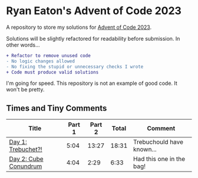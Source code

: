 # Ryan Eaton's Advent of Code 2023
A repository to store my solutions for [Advent of Code 2023](https://adventofcode.com/2023).

Solutions will be slightly refactored for readability before submission. In other words...

```diff
+ Refactor to remove unused code
- No logic changes allowed
- No fixing the stupid or unnecessary checks I wrote
+ Code must produce valid solutions
```

I'm going for speed. This repository is not an example of good code. It won't be pretty.

## Times and Tiny Comments

| Title                               | Part 1 | Part 2 | Total | Comment                   |
|-------------------------------------|--------|--------|-------|---------------------------|
| [Day 1: Trebuchet?!](notes/1.md)    | 5:04   | 13:27  | 18:31 | Trebuchould have known... |
| [Day 2: Cube Conundrum](notes/2.md) | 4:04   | 2:29   | 6:33  | Had this one in the bag!  |
